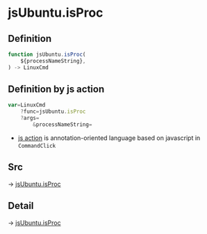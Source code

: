 # jsUbuntu.isProc

## Definition

```js.js
function jsUbuntu.isProc(
	${processNameString},
) -> LinuxCmd
```


## Definition by js action

```js.js
var=LinuxCmd
	?func=jsUbuntu.isProc
	?args=
		&processNameString=
```

- [js action](#) is annotation-oriented language based on javascript in `CommandClick`

## Src

-> [jsUbuntu.isProc](https://github.com/puutaro/CommandClick/blob/master/app/src/main/java/com/puutaro/commandclick/fragment_lib/terminal_fragment/js_interface/JsUbuntu.kt#L267)

## Detail

-> [jsUbuntu.isProc](https://github.com/puutaro/CommandClick/blob/master/md/developer/js_interface/details/JsUbuntu/isProc.md)

